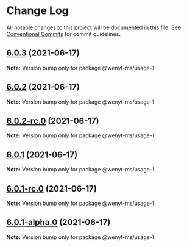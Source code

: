 # Change Log

All notable changes to this project will be documented in this file.
See [Conventional Commits](https://conventionalcommits.org) for commit guidelines.

## [6.0.3](https://github.com/wenytang-ms-123/TestAction/compare/@wenyt-ms/usage-1@6.0.2...@wenyt-ms/usage-1@6.0.3) (2021-06-17)

**Note:** Version bump only for package @wenyt-ms/usage-1





## [6.0.2](https://github.com/wenytang-ms-123/TestAction/compare/@wenyt-ms/usage-1@6.0.2-rc.0...@wenyt-ms/usage-1@6.0.2) (2021-06-17)

**Note:** Version bump only for package @wenyt-ms/usage-1





## [6.0.2-rc.0](https://github.com/wenytang-ms-123/TestAction/compare/@wenyt-ms/usage-1@6.0.1...@wenyt-ms/usage-1@6.0.2-rc.0) (2021-06-17)

**Note:** Version bump only for package @wenyt-ms/usage-1





## [6.0.1](https://github.com/wenytang-ms-123/TestAction/compare/@wenyt-ms/usage-1@6.0.1-rc.0...@wenyt-ms/usage-1@6.0.1) (2021-06-17)

**Note:** Version bump only for package @wenyt-ms/usage-1





## [6.0.1-rc.0](https://github.com/wenytang-ms-123/TestAction/compare/@wenyt-ms/usage-1@6.0.1-alpha.0...@wenyt-ms/usage-1@6.0.1-rc.0) (2021-06-17)

**Note:** Version bump only for package @wenyt-ms/usage-1





## [6.0.1-alpha.0](https://github.com/wenytang-ms-123/TestAction/compare/@wenyt-ms/usage-1@5.0.2...@wenyt-ms/usage-1@6.0.1-alpha.0) (2021-06-17)

**Note:** Version bump only for package @wenyt-ms/usage-1
